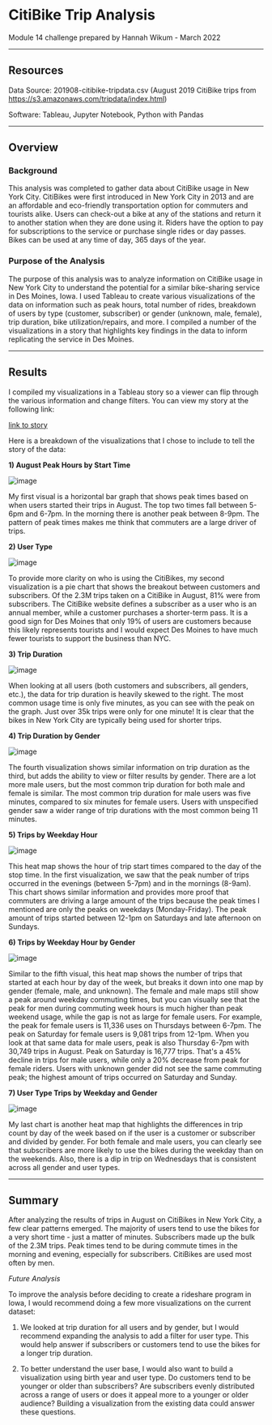 # CitiBike Trip Analysis
Module 14 challenge prepared by Hannah Wikum - March 2022
___
## Resources
Data Source: 201908-citibike-tripdata.csv (August 2019 CitiBike trips from https://s3.amazonaws.com/tripdata/index.html)

Software: Tableau, Jupyter Notebook, Python with Pandas
___
## Overview
### Background
This analysis was completed to gather data about CitiBike usage in New York City. CitiBikes were first introduced in New York City in 2013 and are an affordable and eco-friendly transportation option for commuters and tourists alike. Users can check-out a bike at any of the stations and return it to another station when they are done using it. Riders have the option to pay for subscriptions to the service or purchase single rides or day passes. Bikes can be used at any time of day, 365 days of the year.

### Purpose of the Analysis
The purpose of this analysis was to analyze information on CitiBike usage in New York City to understand the potential for a similar bike-sharing service in Des Moines, Iowa. I used Tableau to create various visualizations of the data on information such as peak hours, total number of rides, breakdown of users by type (customer, subscriber) or gender (unknown, male, female), trip duration, bike utilization/repairs, and more. I compiled a number of the visualizations in a story that highlights key findings in the data to inform replicating the service in Des Moines.
___
## Results
I compiled my visualizations in a Tableau story so a viewer can flip through the various information and change filters. You can view my story at the following link:

[link to story](https://public.tableau.com/app/profile/hannah.wikum/viz/CitiBikeRideAnalysisforChallenge/ChallengeDashboard?publish=yes)

Here is a breakdown of the visualizations that I chose to include to tell the story of the data:

**1) August Peak Hours by Start Time**

![image](https://user-images.githubusercontent.com/93058069/159129789-b64fc3aa-f085-4fc9-8bd8-f4acd5e14735.png)

My first visual is a horizontal bar graph that shows peak times based on when users started their trips in August. The top two times fall between 5-6pm and 6-7pm. In the morning there is another peak between 8-9pm. The pattern of peak times makes me think that commuters are a large driver of trips.

**2) User Type**

![image](https://user-images.githubusercontent.com/93058069/159129952-e68f7c66-d794-4094-bfcc-70c9292abd9b.png)

To provide more clarity on who is using the CitiBikes, my second visualization is a pie chart that shows the breakout between customers and subscribers. Of the 2.3M trips taken on a CitiBike in August, 81% were from subscribers. The CitiBike website defines a subscriber as a user who is an annual member, while a customer purchases a shorter-term pass. It is a good sign for Des Moines that only 19% of users are customers because this likely represents tourists and I would expect Des Moines to have much fewer tourists to support the business than NYC.

**3) Trip Duration**

![image](https://user-images.githubusercontent.com/93058069/159130197-20913580-79de-483a-a07e-b767f7c8fdd1.png)

When looking at all users (both customers and subscribers, all genders, etc.), the data for trip duration is heavily skewed to the right. The most common usage time is only five minutes, as you can see with the peak on the graph. Just over 35k trips were only for one minute! It is clear that the bikes in New York City are typically being used for shorter trips.

**4) Trip Duration by Gender**

![image](https://user-images.githubusercontent.com/93058069/159130329-5661fcd7-7cad-4bd4-9844-bd8185d87895.png)

The fourth visualization shows similar information on trip duration as the third, but adds the ability to view or filter results by gender. There are a lot more male users, but the most common trip duration for both male and female is similar. The most common trip duration for male users was five minutes, compared to six minutes for female users. Users with unspecified gender saw a wider range of trip durations with the most common being 11 minutes.

**5) Trips by Weekday Hour**

![image](https://user-images.githubusercontent.com/93058069/159130471-23f784cc-fe78-4d70-89c2-6659a2914044.png)

This heat map shows the hour of trip start times compared to the day of the stop time. In the first visualization, we saw that the peak number of trips occurred in the evenings (between 5-7pm) and in the mornings (8-9am). This chart shows similar information and provides more proof that commuters are driving a large amount of the trips because the peak times I mentioned are only the peaks on weekdays (Monday-Friday). The peak amount of trips started between 12-1pm on Saturdays and late afternoon on Sundays.

**6) Trips by Weekday Hour by Gender**

![image](https://user-images.githubusercontent.com/93058069/159135034-cbbac3f7-c7cb-4c30-b796-576201d604b8.png)

Similar to the fifth visual, this heat map shows the number of trips that started at each hour by day of the week, but breaks it down into one map by gender (female, male, and unknown). The female and male maps still show a peak around weekday commuting times, but you can visually see that the peak for men during commuting week hours is much higher than peak weekend usage, while the gap is not as large for female users. For example, the peak for female users is 11,336 uses on Thursdays between 6-7pm. The peak on Saturday for female users is 9,081 trips from 12-1pm. When you look at that same data for male users, peak is also Thursday 6-7pm with 30,749 trips in August. Peak on Saturday is 16,777 trips. That's a 45% decline in trips for male users, while only a 20% decrease from peak for female riders. Users with unknown gender did not see the same commuting peak; the highest amount of trips occurred on Saturday and Sunday.

 **7) User Type Trips by Weekday and Gender**

![image](https://user-images.githubusercontent.com/93058069/159135337-5f87c6cd-08d9-4264-b732-90ff0ec2cfcc.png)

My last chart is another heat map that highlights the differences in trip count by day of the week based on if the user is a customer or subscriber and divided by gender. For both female and male users, you can clearly see that subscribers are more likely to use the bikes during the weekday than on the weekends. Also, there is a dip in trip on Wednesdays that is consistent across all gender and user types.
___
## Summary
After analyzing the results of trips in August on CitiBikes in New York City, a few clear patterns emerged. The majority of users tend to use the bikes for a very short time - just a matter of minutes. Subscribers made up the bulk of the 2.3M trips. Peak times tend to be during commute times in the morning and evening, especially for subscribers. CitiBikes are used most often by men.

_Future Analysis_

To improve the analysis before deciding to create a rideshare program in Iowa, I would recommend doing a few more visualizations on the current dataset:

1) We looked at trip duration for all users and by gender, but I would recommend expanding the analysis to add a filter for user type. This would help answer if subscribers or customers tend to use the bikes for a longer trip duration.

2) To better understand the user base, I would also want to build a visualization using birth year and user type. Do customers tend to be younger or older than subscribers? Are subscribers evenly distributed across a range of users or does it appeal more to a younger or older audience? Building a visualization from the existing data could answer these questions.

